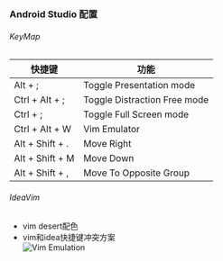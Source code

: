 ### Android Studio 配置

###### KeyMap


| 快捷键             | 功能                           |
| --------------- | ---------------------------- |
| Alt + ;         | Toggle Presentation mode     |
| Ctrl + Alt + ;  | Toggle Distraction Free mode |
| Ctrl + ;        | Toggle Full Screen mode      |
| Ctrl + Alt + W  | Vim Emulator                 |
| Alt + Shift + . | Move Right                   |
| Alt + Shift + M | Move Down                    |
| Alt + Shift + , | Move To Opposite Group       |


###### IdeaVim
- vim desert配色
- vim和idea快捷键冲突方案  
  ![Vim Emulation](https://raw.githubusercontent.com/aowoWolf/ASsettings/master/Vim%20Emulation.png)
